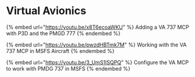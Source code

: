 # Virtual Avionics

{% embed url="https://youtu.be/x8T6ecoaWKU" %}
Adding a VA 737 MCP with P3D and the PMGD 777&#x20;
{% endembed %}

{% embed url="https://youtu.be/pwzdHBTmk7M" %}
Working with the VA 737 MCP in MSFS Aircraft
{% endembed %}

{% embed url="https://youtu.be/3_UmS1lSQPQ" %}
Configure the VA MCP to work with PMDG 737 in MSFS
{% endembed %}

